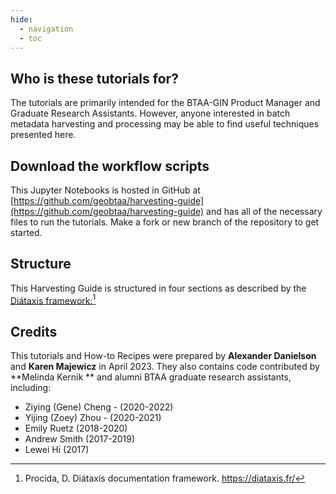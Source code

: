```yaml
---
hide:
  - navigation
  - toc
---
```



## Who is these tutorials for?

The tutorials are primarily intended for the BTAA-GIN Product Manager and Graduate Research Assistants. However, anyone interested in batch metadata harvesting and processing may be able to find useful techniques presented here.

## Download the workflow scripts

This Jupyter Notebooks is hosted in GitHub at [https://github.com/geobtaa/harvesting-guide](https://github.com/geobtaa/harvesting-guide) and has all of the necessary files to run the tutorials. Make a fork or new branch of the repository to get started.

## Structure

This Harvesting Guide is structured in four sections as described by the [Diátaxis framework:](https://diataxis.fr)[^1]
[^1]: Procida, D. Diátaxis documentation framework. https://diataxis.fr/



## Credits

This tutorials and How-to Recipes were prepared by **Alexander Danielson** and **Karen Majewicz** in April 2023.  They also contains code contributed by **Melinda Kernik ** and alumni BTAA graduate research assistants, including:

* Ziying (Gene) Cheng - (2020-2022)
* Yijing (Zoey) Zhou - (2020-2021)
* Emily Ruetz (2018-2020)
* Andrew Smith (2017-2019)
* Lewei Hi (2017)



